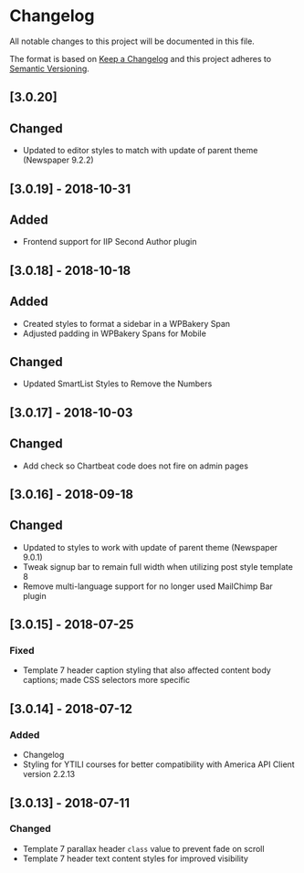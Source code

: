 # Changelog
All notable changes to this project will be documented in this file.

The format is based on [Keep a Changelog](http://keepachangelog.com/en/1.0.0/)
and this project adheres to [Semantic Versioning](http://semver.org/spec/v2.0.0.html).

## [3.0.20] 
## Changed
- Updated to editor styles to match with update of parent theme (Newspaper 9.2.2)

## [3.0.19] - 2018-10-31
## Added
- Frontend support for IIP Second Author plugin

## [3.0.18] - 2018-10-18
## Added
- Created styles to format a sidebar in a WPBakery Span
- Adjusted padding in WPBakery Spans for Mobile
## Changed
- Updated SmartList Styles to Remove the Numbers

## [3.0.17] - 2018-10-03
## Changed
- Add check so Chartbeat code does not fire on admin pages

## [3.0.16] - 2018-09-18
## Changed
- Updated to styles to work with update of parent theme (Newspaper 9.0.1)
- Tweak signup bar to remain full width when utilizing post style template 8
- Remove multi-language support for no longer used MailChimp Bar plugin

## [3.0.15] - 2018-07-25
### Fixed
- Template 7 header caption styling that also affected content body captions; made CSS selectors more specific

## [3.0.14] - 2018-07-12
### Added
- Changelog
- Styling for YTILI courses for better compatibility with America API Client version 2.2.13

## [3.0.13] - 2018-07-11
### Changed
- Template 7 parallax header `class` value to prevent fade on scroll
- Template 7 header text content styles for improved visibility
